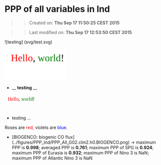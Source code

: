 PPP of all variables in lnd
==========
>> Created on: __Thu Sep 17 11:50:25 CEST 2015__ 
 
>> Last modified on: __Thu Sep 17 12:53:50 CEST 2015__ 


![testing] (svg/test.svg)

<a><img src="svg/test.svg/"></a>

* __ __testing__ __ 

<a><img src="data:image/svg+xml;base64,PD94bWwgdmVyc2lvbj0iMS4wIiBlbmNvZGluZz0idXRmLTgiPz4KPHN2ZyB2ZXJzaW9uPSIxLjEiIAogICAgIHhtbG5zPSJodHRwOi8vd3d3LnczLm9yZy8yMDAwL3N2ZyIKICAgICB4bWxuczp4bGluaz0iaHR0cDovL3d3dy53My5vcmcvMTk5OS94bGluayIKICAgICB3aWR0aD0iMTAwIiBoZWlnaHQ9IjUwIgo+CiAgPHRleHQgZm9udC1zaXplPSIxNiIgeD0iMTAiIHk9IjIwIj4KICAgIDx0c3BhbiBmaWxsPSJyZWQiPkhlbGxvPC90c3Bhbj4sCiAgICA8dHNwYW4gZmlsbD0iZ3JlZW4iPndvcmxkPC90c3Bhbj4hCiAgPC90ZXh0Pgo8L3N2Zz4KCg=="></a>


* testing ...

Roses are <span style="color:red">red</span>, violets are <span style="color:blue">blue</span>.

 
  * [BIOGENCO: biogenic CO flux] (../figures/PPP_lnd/PPP_All_G02.clm2.h0.BIOGENCO.png) -> maximum PPP is __0.998__; averaged PPP is __0.761__; maximum PPP of SPG is __0.924__; maximum PPP of Eurasia is __0.932__; maximum PPP of Nino 3 is NaN; maximum PPP of Atlantic Nino 3 is NaN
 
